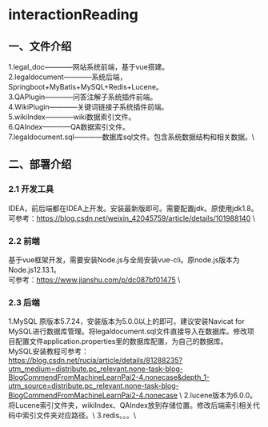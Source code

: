 # interactionReading
## 一、文件介绍
1.legal_doc————网站系统前端，基于vue搭建。\
2.legaldocument————系统后端，Springboot+MyBatis+MySQL+Redis+Lucene。\
3.QAPlugin————问答注解子系统插件前端。\
4.WikiPlugin————关键词链接子系统插件前端。\
5.wikiIndex————wiki数据索引文件。\
6.QAIndex————QA数据索引文件。\
7.legaldocument.sql————数据库sql文件。包含系统数据结构和相关数据。\
## 二、部署介绍
### 2.1 开发工具
IDEA，前后端都在IDEA上开发。安装最新版即可。需要配置jdk。原使用jdk1.8。\
可参考：https://blog.csdn.net/weixin_42045759/article/details/101988140 \\
### 2.2 前端
基于vue框架开发，需要安装Node.js与全局安装vue-cli。原node.js版本为Node.js12.13.1。\
可参考：https://www.jianshu.com/p/dc087bf01475 \\
### 2.3 后端
1.MySQL 原版本5.7.24，安装版本为5.0.0以上的即可。建议安装Navicat for MySQL进行数据库管理。将legaldocument.sql文件直接导入在数据库。修改项目配置文件application.properties里的数据库配置，为自己的数据库。\
MySQL安装教程可参考：https://blog.csdn.net/rucia/article/details/81288235?utm_medium=distribute.pc_relevant.none-task-blog-BlogCommendFromMachineLearnPai2-4.nonecase&depth_1-utm_source=distribute.pc_relevant.none-task-blog-BlogCommendFromMachineLearnPai2-4.nonecase \\
2.lucene版本为6.0.0。将Lucene索引文件夹，wikiIndex、QAIndex放到存储位置。修改后端索引相关代码中索引文件夹对应路径。\\
3.redis。。。\
